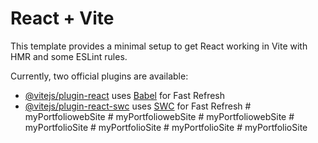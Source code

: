# React + Vite

This template provides a minimal setup to get React working in Vite with HMR and some ESLint rules.

Currently, two official plugins are available:

- [@vitejs/plugin-react](https://github.com/vitejs/vite-plugin-react/blob/main/packages/plugin-react/README.md) uses [Babel](https://babeljs.io/) for Fast Refresh
- [@vitejs/plugin-react-swc](https://github.com/vitejs/vite-plugin-react-swc) uses [SWC](https://swc.rs/) for Fast Refresh
#   m y P o r t f o l i o w e b S i t e  
 #   m y P o r t f o l i o w e b S i t e  
 #   m y P o r t f o l i o w e b S i t e  
 #   m y P o r t f o l i o S i t e  
 #   m y P o r t f o l i o S i t e  
 #   m y P o r t f o l i o S i t e  
 #   m y P o r t f o l i o S i t e  
 